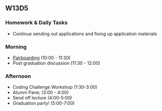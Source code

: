 ## W13D5
### Homework & Daily Tasks
* Continue sending out applications and fixing up application materials

### Morning

* [Pairboarding](https://github.com/appacademy/sf-job-search-curriculum/blob/master/technical-skills/whiteboarding/index.md) (10:00 - 11:30)
* Post graduation discussion (11:30 - 12:00)

### Afternoon
* Coding Challenge Workshop (1:30-3:00)
* Alumni Pane; (3:00 - 4:00) 
* Send off lecture (4:00-5:00)
* Graduation party! (5:00-7:00)


[Jobberwocky]: http://progress.appacademy.io/jobberwocky
[pair-boarding-index]: ../technical-skills/whiteboarding/index.md
